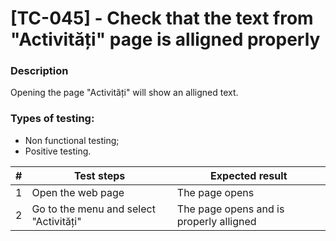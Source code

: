 # **[TC-045] - Check that the text from "Activități" page is alligned properly**

### **Description**

Opening the page "Activități" will show an alligned text.

### **Types of testing:**

- Non functional testing;
- Positive testing.

| #   | **Test steps**                         | **Expected result**                     |
| --- | -------------------------------------- | --------------------------------------- |
| 1   | Open the web page                      | The page opens                          |
| 2   | Go to the menu and select "Activități" | The page opens and is properly alligned |

